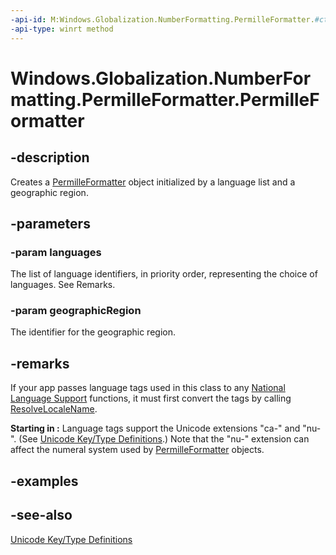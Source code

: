 ```yaml
---
-api-id: M:Windows.Globalization.NumberFormatting.PermilleFormatter.#ctor(Windows.Foundation.Collections.IIterable{System.String},System.String)
-api-type: winrt method
---
```


<!-- Method syntax
public PermilleFormatter(Windows.Foundation.Collections.IIterable<System.String> languages, System.String geographicRegion)
-->

# Windows.Globalization.NumberFormatting.PermilleFormatter.PermilleFormatter

## -description
Creates a [PermilleFormatter](permilleformatter.md) object initialized by a language list and a geographic region.

## -parameters
### -param languages
The list of language identifiers, in priority order, representing the choice of languages. See Remarks.

### -param geographicRegion
The identifier for the geographic region.

## -remarks
If your app passes language tags used in this class to any [National Language Support](https://docs.microsoft.com/windows/desktop/Intl/national-language-support) functions, it must first convert the tags by calling [ResolveLocaleName](https://docs.microsoft.com/windows/desktop/api/winnls/nf-winnls-resolvelocalename).

**Starting in :** Language tags support the Unicode extensions "ca-" and "nu-". (See [Unicode Key/Type Definitions](http://www.unicode.org/reports/tr35/#Key_Type_Definitions).) Note that the "nu-" extension can affect the numeral system used by [PermilleFormatter](permilleformatter.md) objects.

## -examples

## -see-also
[Unicode Key/Type Definitions](http://www.unicode.org/reports/tr35/#Key_Type_Definitions)
